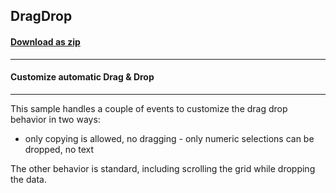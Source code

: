 ## DragDrop
#### [Download as zip](https://grapecity.github.io/DownGit/#/home?url=https://github.com/GrapeCity/ComponentOne-WinForms-Samples/tree/master/NetFramework\FlexGrid\CS\DragDrop)
____
#### Customize automatic Drag & Drop
____
This sample handles a couple of events to customize the drag drop behavior in two ways: 

- only copying is allowed, no dragging - only numeric selections can be dropped, no text 

The other behavior is standard, including scrolling the grid while dropping the data. 